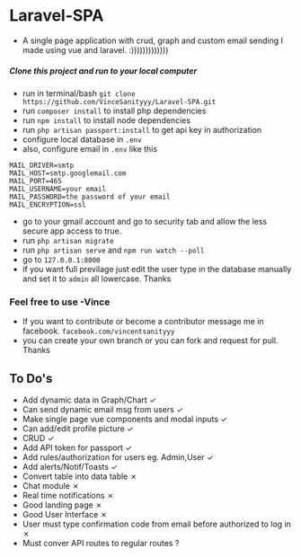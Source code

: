 # Laravel-SPA
- A single page application with crud, graph and custom email sending I made using vue and laravel. :)))))))))))))



##### Clone this project and run to your local computer
- run in terminal/bash `git clone https://github.com/VinceSanityyy/Laravel-SPA.git`
- run `composer install` to install php dependencies
- run `npm install` to install node dependencies
- run `php artisan passport:install` to get api key in authorization
- configure local database in `.env`
- also, configure email in `.env` like this
```
MAIL_DRIVER=smtp
MAIL_HOST=smtp.googlemail.com
MAIL_PORT=465
MAIL_USERNAME=your email
MAIL_PASSWORD=the password of your email
MAIL_ENCRYPTION=ssl
```
 - go to your gmail account and go to security tab and allow the less secure app access to true.
 - run `php artisan migrate` 
 - run `php artisan serve` and `npm run watch --poll`
 - go to `127.0.0.1:8000`
 - if you want full previlage just edit the user type in the database manually and set it to `admin` all lowercase. Thanks
 
### Feel free to use -Vince
- If you want to contribute or become a contributor message me in facebook. `facebook.com/vincentsanityyy`
- you can create your own branch or you can fork and request for pull. Thanks

## To Do's
- Add dynamic data in Graph/Chart ✓
- Can send dynamic email msg from users ✓
- Make single page vue components and modal inputs ✓
- Can add/edit profile picture ✓
- CRUD ✓
- Add API token for passport ✓
- Add rules/authorization for users eg. Admin,User ✓
- Add alerts/Notif/Toasts ✓
- Convert table into data table ✗
- Chat module ✗
- Real time notifications ✗
- Good landing page ✗ 
- Good User Interface ✗
- User must type confirmation code from email before authorized to log in ✗
- Must conver API routes to regular routes ? 
